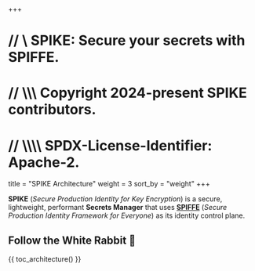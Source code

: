 +++
# //    \\ SPIKE: Secure your secrets with SPIFFE.
# //  \\\\\ Copyright 2024-present SPIKE contributors.
# // \\\\\\\ SPDX-License-Identifier: Apache-2.

title = "SPIKE Architecture"
weight = 3
sort_by = "weight"
+++

**SPIKE** (*Secure Production Identity for Key Encryption*) is a secure, 
lightweight, performant **Secrets Manager** that uses [**SPIFFE**][spiffe] 
(*Secure Production Identity Framework for Everyone*) as its identity control 
plane.

[spiffe]: https://spiffe.io/ "SPIFFE"

## Follow the White Rabbit 🐇

{{ toc_architecture() }}